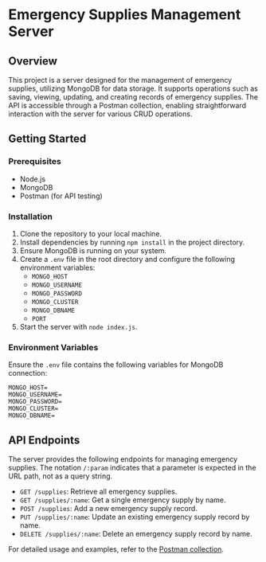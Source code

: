 # Emergency Supplies Management Server

## Overview

This project is a server designed for the management of emergency supplies, utilizing MongoDB for data storage. It supports operations such as saving, viewing, updating, and creating records of emergency supplies. The API is accessible through a Postman collection, enabling straightforward interaction with the server for various CRUD operations.

## Getting Started

### Prerequisites

- Node.js
- MongoDB
- Postman (for API testing)

### Installation

1. Clone the repository to your local machine.
2. Install dependencies by running `npm install` in the project directory.
3. Ensure MongoDB is running on your system.
4. Create a `.env` file in the root directory and configure the following environment variables:
   - `MONGO_HOST`
   - `MONGO_USERNAME`
   - `MONGO_PASSWORD`
   - `MONGO_CLUSTER`
   - `MONGO_DBNAME`
   - `PORT`
5. Start the server with `node index.js`.

### Environment Variables

Ensure the `.env` file contains the following variables for MongoDB connection:

```
MONGO_HOST=
MONGO_USERNAME=
MONGO_PASSWORD=
MONGO_CLUSTER=
MONGO_DBNAME=
```

## API Endpoints

The server provides the following endpoints for managing emergency supplies. The notation `/:param` indicates that a parameter is expected in the URL path, not as a query string.

- `GET /supplies`: Retrieve all emergency supplies.
- `GET /supplies/:name`: Get a single emergency supply by name.
- `POST /supplies`: Add a new emergency supply record.
- `PUT /supplies/:name`: Update an existing emergency supply record by name.
- `DELETE /supplies/:name`: Delete an emergency supply record by name.


For detailed usage and examples, refer to the [Postman collection](https://www.postman.com/technical-explorer-46268065/workspace/or-basker-api-s/collection/28337524-61e532b4-e30a-42f6-b92b-8b837ebf2c11).

